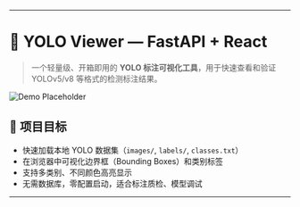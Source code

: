
---

# 🧠 YOLO Viewer — FastAPI + React

> 一个轻量级、开箱即用的 **YOLO 标注可视化工具**，用于快速查看和验证 YOLOv5/v8 等格式的检测标注结果。

![Demo Placeholder](https://via.placeholder.com/640x480/1e1e1e/FFFFFF?text=YOLO+Viewer+Demo)

## 🎯 项目目标

- 快速加载本地 YOLO 数据集（`images/`, `labels/`, `classes.txt`）
- 在浏览器中可视化边界框（Bounding Boxes）和类别标签
- 支持多类别、不同颜色高亮显示
- 无需数据库，零配置启动，适合标注质检、模型调试

---
